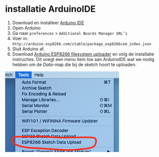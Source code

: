 # installatie ArduinoIDE

1. Download en installeer [Arduino IDE](https://www.arduino.cc/en/main/software)
2. Open Arduino
3. Ga naar `preferences` > `Additional Boards Manager URL’s` 
4. Voer in: `http://arduino.esp8266.com/stable/package_esp8266com_index.json`
5. Sluit Arduino af. 
6. Download [Arduino ESP8266 filesystem uploader](https://github.com/esp8266/arduino-esp8266fs-plugin) 
en volg de installatie instructies. Dit voegt een menu item toe aan ArduinoIDE wat we nodig hebben 
om de *Data*-map die bij de sketch hoort te uploaden.

![](img/ESP8266SketchDataUploadTool.png)


